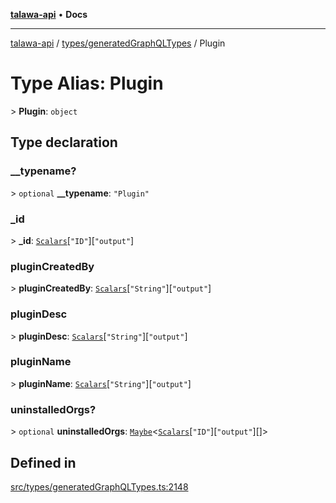[**talawa-api**](../../../README.md) • **Docs**

***

[talawa-api](../../../modules.md) / [types/generatedGraphQLTypes](../README.md) / Plugin

# Type Alias: Plugin

\> **Plugin**: `object`

## Type declaration

### \_\_typename?

\> `optional` **\_\_typename**: `"Plugin"`

### \_id

\> **\_id**: [`Scalars`](Scalars.md)\[`"ID"`\]\[`"output"`\]

### pluginCreatedBy

\> **pluginCreatedBy**: [`Scalars`](Scalars.md)\[`"String"`\]\[`"output"`\]

### pluginDesc

\> **pluginDesc**: [`Scalars`](Scalars.md)\[`"String"`\]\[`"output"`\]

### pluginName

\> **pluginName**: [`Scalars`](Scalars.md)\[`"String"`\]\[`"output"`\]

### uninstalledOrgs?

\> `optional` **uninstalledOrgs**: [`Maybe`](Maybe.md)\<[`Scalars`](Scalars.md)\[`"ID"`\]\[`"output"`\][]\>

## Defined in

[src/types/generatedGraphQLTypes.ts:2148](https://github.com/PalisadoesFoundation/talawa-api/blob/f4877b986932181336f42a7336754de05976cd97/src/types/generatedGraphQLTypes.ts#L2148)
